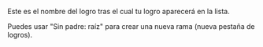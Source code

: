 Este es el nombre del logro tras el cual tu logro aparecerá en la lista.

Puedes usar "Sin padre: raíz" para crear una nueva rama (nueva pestaña de logros).